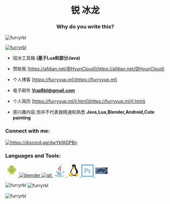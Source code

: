 <h1 align="center">锐 冰龙</h1>
<h3 align="center">Why do you write this?</h3>

<p align="left"> <img src="https://komarev.com/ghpvc/?username=furryrbl&label=%E8%AE%BF%E5%AE%A2&color=00ffff&style=flat" alt="furryrbl" /> </p>

<p align="left"> <a href="https://github.com/ryo-ma/github-profile-trophy"><img src="https://github-profile-trophy.vercel.app/?username=furryrbl" alt="furryrbl" /></a> </p>

- 锐冰工具箱 **(基于Lua和部分Java)**

- 赞助我 [https://afdian.net/@HyunCloud](https://afdian.net/@HyunCloud)

- 个人博客 [https://furryvup.ml](https://furryvup.ml)

- 电子邮件 **VupRbl@gmail.com**

- 个人简历 [https://furryvup.ml/jl.html](https://furryvup.ml/jl.html)

- 感兴趣内容,但并不代表我精通和熟悉 **Java,Lua,Blender,Android,Cute painting**

<h3 align="left">Connect with me:</h3>
<p align="left">
<a href="https://discord.gg/https://discord.gg/dwYkfADPBn" target="blank"><img align="center" src="https://raw.githubusercontent.com/rahuldkjain/github-profile-readme-generator/neutral-icons/src/images/icons/Social/discord.svg" alt="https://discord.gg/dwYkfADPBn" height="30" width="40" /></a>
</p>

<h3 align="left">Languages and Tools:</h3>
<p align="left"> <a href="https://developer.android.com" target="_blank"> <img src="https://raw.githubusercontent.com/devicons/devicon/master/icons/android/android-original-wordmark.svg" alt="android" width="40" height="40"/> </a> <a href="https://www.blender.org/" target="_blank"> <img src="https://download.blender.org/branding/community/blender_community_badge_white.svg" alt="blender" width="40" height="40"/> </a> <a href="https://git-scm.com/" target="_blank"> <img src="https://www.vectorlogo.zone/logos/git-scm/git-scm-icon.svg" alt="git" width="40" height="40"/> </a> <a href="https://www.java.com" target="_blank"> <img src="https://raw.githubusercontent.com/devicons/devicon/master/icons/java/java-original.svg" alt="java" width="40" height="40"/> </a> <a href="https://www.linux.org/" target="_blank"> <img src="https://raw.githubusercontent.com/devicons/devicon/master/icons/linux/linux-original.svg" alt="linux" width="40" height="40"/> </a> <a href="https://www.photoshop.com/en" target="_blank"> <img src="https://raw.githubusercontent.com/devicons/devicon/master/icons/photoshop/photoshop-line.svg" alt="photoshop" width="40" height="40"/> </a> <a href="https://www.php.net" target="_blank"> <img src="https://raw.githubusercontent.com/devicons/devicon/master/icons/php/php-original.svg" alt="php" width="40" height="40"/> </a> </p>

<p><img align="left" src="https://github-readme-stats.vercel.app/api/top-langs?username=furryrbl&show_icons=true&theme=dark&hide_border=true&locale=cn&layout=compact" alt="furryrbl" /></p>

<p>&nbsp;<img align="center" src="https://github-readme-stats.vercel.app/api?username=furryrbl&show_icons=true&theme=dark&hide_border=true&locale=cn" alt="furryrbl" /></p>

<p><img align="center" src="https://github-readme-streak-stats.herokuapp.com/?user=furryrbl&theme=dark" alt="furryrbl" /></p>

